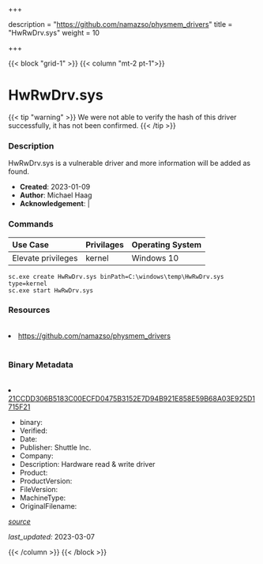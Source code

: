 +++

description = "https://github.com/namazso/physmem_drivers"
title = "HwRwDrv.sys"
weight = 10

+++


{{< block "grid-1" >}}
{{< column "mt-2 pt-1">}}




# HwRwDrv.sys 


{{< tip "warning" >}}
We were not able to verify the hash of this driver successfully, it has not been confirmed.
{{< /tip >}}




### Description


HwRwDrv.sys is a vulnerable driver and more information will be added as found.


- **Created**: 2023-01-09
- **Author**: Michael Haag
- **Acknowledgement**:  | [](https://twitter.com/)

### Commands

| Use Case | Privilages | Operating System | 
|:---- | ---- | ---- |
| Elevate privileges | kernel | Windows 10 |

```
sc.exe create HwRwDrv.sys binPath=C:\windows\temp\HwRwDrv.sys type=kernel
sc.exe start HwRwDrv.sys
```

### Resources
<br>


<li><a href=" https://github.com/namazso/physmem_drivers"> https://github.com/namazso/physmem_drivers</a></li>


<br>


### Binary Metadata
<br>



<li><a href="https://www.virustotal.com/gui/file/21CCDD306B5183C00ECFD0475B3152E7D94B921E858E59B68A03E925D1715F21">21CCDD306B5183C00ECFD0475B3152E7D94B921E858E59B68A03E925D1715F21</a></li>



- binary: 
- Verified: 
- Date: 
- Publisher: Shuttle Inc.
- Company: 
- Description: Hardware read &amp; write driver
- Product: 
- ProductVersion: 
- FileVersion: 
- MachineType: 
- OriginalFilename: 

[*source*](https://github.com/magicsword-io/LOLDrivers/tree/main/yaml/hwrwdrv.sys.yml)

*last_updated:* 2023-03-07


{{< /column >}}
{{< /block >}}
